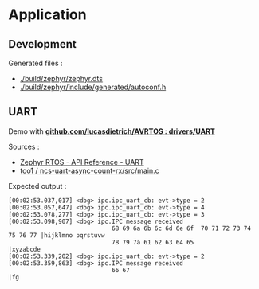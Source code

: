 # Application

## Development

Generated files :
- [./build/zephyr/zephyr.dts](./build/zephyr/zephyr.dts)
- [./build/zephyr/include/generated/autoconf.h](./build/zephyr/include/generated/autoconf.h)


## UART

Demo with [**github.com/lucasdietrich/AVRTOS : drivers/UART**](https://github.com/lucasdietrich/AVRTOS/tree/2b78c34723f1e4804400c19f88b854b5bdb1cdef)

Sources :
- [Zephyr RTOS - API Reference - UART](https://docs.zephyrproject.org/latest/reference/peripherals/uart.html#uart-async-api)
- [too1 / ncs-uart-async-count-rx/src/main.c](https://github.com/too1/ncs-uart-async-count-rx/blob/master/src/main.c)

Expected output :
```
[00:02:53.037,017] <dbg> ipc.ipc_uart_cb: evt->type = 2
[00:02:53.057,647] <dbg> ipc.ipc_uart_cb: evt->type = 4
[00:02:53.078,277] <dbg> ipc.ipc_uart_cb: evt->type = 3
[00:02:53.098,907] <dbg> ipc.IPC message received
                             68 69 6a 6b 6c 6d 6e 6f  70 71 72 73 74 75 76 77 |hijklmno pqrstuvw
                             78 79 7a 61 62 63 64 65                          |xyzabcde
[00:02:53.339,202] <dbg> ipc.ipc_uart_cb: evt->type = 2
[00:02:53.359,863] <dbg> ipc.IPC message received
                             66 67                                            |fg
```
